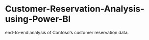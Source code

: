 # Customer-Reservation-Analysis-using-Power-BI
end-to-end analysis of Contoso's customer reservation data.
